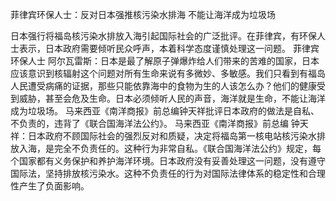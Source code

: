 菲律宾环保人士：反对日本强推核污染水排海 不能让海洋成为垃圾场

日本强行将福岛核污染水排放入海引起国际社会的广泛批评。在菲律宾，有环保人士表示，日本政府需要倾听民众呼声，本着科学态度谨慎处理这一问题。
菲律宾环保人士 阿尔瓦雷斯：日本是最了解原子弹爆炸给人们带来的苦难的国家，日本应该意识到核辐射这个问题对所有生命来说有多微妙、多敏感。我们只看到有福岛人民遭受病痛的证据，那些只能依靠海中的食物为生的人该怎么办？他们的健康受到威胁，甚至会危及生命。日本必须倾听人民的声音，海洋就是生命，不能让海洋成为垃圾场。
马来西亚《南洋商报》前总编钟天祥批评日本政府的做法是自私、不负责的，违背了《联合国海洋法公约》。
马来西亚《南洋商报》前总编 钟天祥：日本政府不顾国际社会的强烈反对和质疑，决定将福岛第一核电站核污染水排放入海，是完全不负责任的。这种行为非常自私。《联合国海洋法公约》规定，每个国家都有义务保护和养护海洋环境。日本政府没有妥善处理这一问题，没有遵守国际法，坚持排放核污染水。这种不负责任的行为对国际法律体系的稳定性和合理性产生了负面影响。
